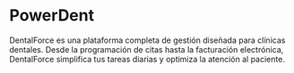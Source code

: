 # PowerDent
DentalForce es una plataforma completa de gestión diseñada para clínicas dentales. Desde la programación de citas hasta la facturación electrónica, DentalForce simplifica tus tareas diarias y optimiza la atención al paciente.
